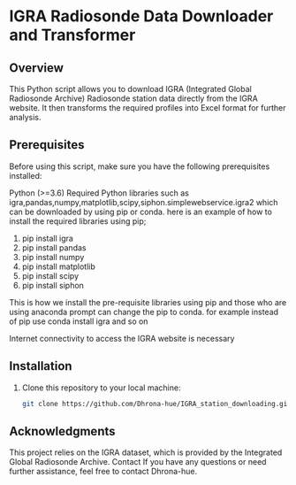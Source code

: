 # IGRA Radiosonde Data Downloader and Transformer

## Overview

This Python script allows you to download IGRA (Integrated Global Radiosonde Archive) Radiosonde station data directly from the IGRA website. It then transforms the required profiles into Excel format for further analysis.

## Prerequisites

Before using this script, make sure you have the following prerequisites installed:

Python (>=3.6)
Required Python libraries such as igra,pandas,numpy,matplotlib,scipy,siphon.simplewebservice.igra2
which can be downloaded by using pip or conda.
here is an example of how to install the required libraries using pip;

1. pip install igra
2. pip install pandas
3. pip install numpy
4. pip install matplotlib
5. pip install scipy
6. pip install siphon

This is how we install the pre-requisite libraries using pip and those who are using anaconda prompt can change the pip to conda. for example instead of pip use conda install igra and so on


Internet connectivity to access the IGRA website is necessary 

## Installation

1. Clone this repository to your local machine:

   ```bash
   git clone https://github.com/Dhrona-hue/IGRA_station_downloading.git
## Acknowledgments
This project relies on the IGRA dataset, which is provided by the Integrated Global Radiosonde Archive.
Contact
If you have any questions or need further assistance, feel free to contact Dhrona-hue.

